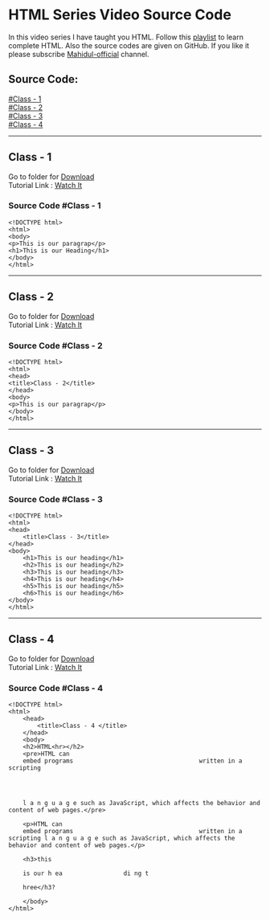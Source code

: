 # HTML Series Video Source Code

In this video series I have taught you HTML. Follow this <a href="https://www.youtube.com/watch?v=DH_XzBvloAw&list=PL4q4cTWDNmcXQSULm2nrBpb7d4UU2T7pt">playlist</a> to learn complete HTML. Also the source codes are given on GitHub. If you like it please subscribe <a href="https://www.youtube.com/@MahidulOfficial">Mahidul-official</a> channel.  

## Source Code:
<a href="https://github.com/codermahidul/html_source_code/edit/main/README.md#source-code-class---1">#Class - 1 </a>  
<a href="https://github.com/codermahidul/html_source_code/edit/main/README.md#source-code-class---2">#Class - 2 </a>  
<a href="https://github.com/codermahidul/html_source_code/edit/main/README.md#source-code-class---3">#Class - 3 </a>  
<a href="https://github.com/codermahidul/html_source_code/edit/main/README.md#source-code-class---4">#Class - 4 </a>

---
## Class - 1


Go to folder for <a href="https://github.com/codermahidul/html_source_code/tree/main/Class-1">Download</a>  
Tutorial Link : <a href="https://youtu.be/DH_XzBvloAw?list=PL4q4cTWDNmcXQSULm2nrBpb7d4UU2T7pt">Watch It </a> 
### Source Code #Class - 1

```
<!DOCTYPE html>
<html>
<body>
<p>This is our paragrap</p>
<h1>This is our Heading</h1>
</body>
</html>
```


---
## Class - 2


Go to folder for <a href="https://github.com/codermahidul/html_source_code/tree/main/Class-2">Download</a>  
Tutorial Link : <a href="https://youtu.be/0iZUjlnSzKk">Watch It </a> 
### Source Code #Class - 2

```
<!DOCTYPE html>
<html>
<head>
<title>Class - 2</title>
</head>
<body>
<p>This is our paragrap</p>
</body>
</html>
```

---
## Class - 3


Go to folder for <a href="https://github.com/codermahidul/html_source_code/tree/main/Class-3">Download</a>  
Tutorial Link : <a href="https://youtu.be/hUvlfMc8fi8">Watch It </a> 
### Source Code #Class - 3

```
<!DOCTYPE html>
<html>
<head>
	<title>Class - 3</title>
</head>
<body>
	<h1>This is our heading</h1>
	<h2>This is our heading</h2>
	<h3>This is our heading</h3>
	<h4>This is our heading</h4>
	<h5>This is our heading</h5>
	<h6>This is our heading</h6>
</body>
</html>
```


---
## Class - 4


Go to folder for <a href="https://github.com/codermahidul/html_source_code/tree/main/Class-4">Download</a>  
Tutorial Link : <a href="https://youtu.be/JSCM62HjNQQ">Watch It </a> 
### Source Code #Class - 4

```
<!DOCTYPE html>
<html>
	<head>
		<title>Class - 4 </title>
	</head>
	<body>
	<h2>HTML<hr></h2>
	<pre>HTML can
	embed programs                                   written in a scripting 
	
	
	
	
	l a n g u a g e such as JavaScript, which affects the behavior and content of web pages.</pre>
	
	<p>HTML can
	embed programs                                   written in a scripting l a n g u a g e such as JavaScript, which affects the behavior and content of web pages.</p>
	
	<h3>this

	is our h ea                 di ng t 
	
	hree</h3?
	
	</body>
</html>
```
